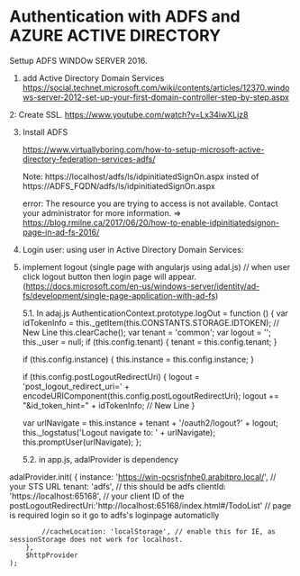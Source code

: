 # Authentication with ADFS and AZURE ACTIVE DIRECTORY 

Settup ADFS WINDOw SERVER 2016.
1. add  Active Directory Domain Services 
    https://social.technet.microsoft.com/wiki/contents/articles/12370.windows-server-2012-set-up-your-first-domain-controller-step-by-step.aspx

2: Create SSL.
   https://www.youtube.com/watch?v=Lx34iwXLjz8
   
3. Install ADFS
   
   https://www.virtuallyboring.com/how-to-setup-microsoft-active-directory-federation-services-adfs/
   
   Note: 
   https://localhost/adfs/ls/idpinitiatedSignOn.aspx insted of 
   https://ADFS_FQDN/adfs/ls/idpinitiatedSignOn.aspx
   
   error: The resource you are trying to access is not available. Contact your administrator for more information.
   => https://blog.rmilne.ca/2017/06/20/how-to-enable-idpinitiatedsignon-page-in-ad-fs-2016/
   
   
4. Login user:
    using user in  Active Directory Domain Services:
    
5. implement logout (single page with angularjs using adal.js)
   // when user click logout button then login page will appear.
   (https://docs.microsoft.com/en-us/windows-server/identity/ad-fs/development/single-page-application-with-ad-fs) 

    5.1. In adaj.js
    AuthenticationContext.prototype.logOut = function () {
    var idTokenInfo = this._getItem(this.CONSTANTS.STORAGE.IDTOKEN); // New Line
    this.clearCache();
    var tenant = 'common';
    var logout = '';
    this._user = null;
    if (this.config.tenant) {
        tenant = this.config.tenant;
    }

    if (this.config.instance) {
        this.instance = this.config.instance;
    }

    if (this.config.postLogoutRedirectUri) {
        logout = 'post_logout_redirect_uri=' + encodeURIComponent(this.config.postLogoutRedirectUri);
        logout += "&id_token_hint=" + idTokenInfo; // New Line
    }

    var urlNavigate = this.instance + tenant + '/oauth2/logout?' + logout;
    this._logstatus('Logout navigate to: ' + urlNavigate);
    this.promptUser(urlNavigate);
};

   5.2. in app.js, adalProvider is dependency

  adalProvider.init(
        {
            instance: 'https://win-ocsrisfnhe0.arabitpro.local/', // your STS URL
            tenant: 'adfs',                      // this should be adfs
            clientId: 'https://localhost:65168', // your client ID of the
            postLogoutRedirectUri:'http://localhost:65168/index.html#/TodoList' // page is required login so it go to adfs's loginpage  automaticlly

            //cacheLocation: 'localStorage', // enable this for IE, as sessionStorage does not work for localhost.
        },
        $httpProvider
    );
     


